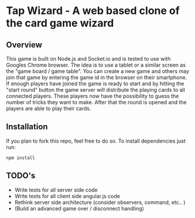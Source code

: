 # Tap Wizard - A web based clone of the card game wizard
## Overview

This game is built on Node.js and Socket.io and is tested to use with Googles Chrome browser. The idea is to use a tablet or a similar screen as the "game board / game table". You can create a new game and others may join that game by entering the game id in the browser on their smartphone. 
If enough players have joined the game is ready to start and by hitting the "start round" button the game server will distribute the playing cards to all connected players. These players now have the possibility to guess the number of tricks they want to make. After that the round is opened and the players are able to play their cards.

## Installation

If you plan to fork this repo, feel free to do so. To install dependencies just run:
    
    npm install


## TODO's
- Write tests for all server side code
- Write tests for all client side angular.js code
- Rethink server side architecture (consider observers, command, etc.. )
- (Build an advanced game over / disconnect handling)




